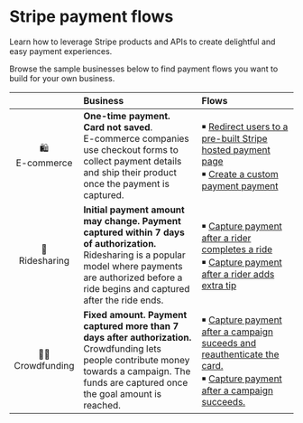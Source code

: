 # Stripe payment flows

Learn how to leverage Stripe products and APIs to create delightful and easy payment experiences.

Browse the sample businesses below to find payment flows you want to build for your own business.

|    | Business | Flows &nbsp; &nbsp; &nbsp;  |
:---: | :--- | :--- |
🛍 <br/> E-commerce | **One-time payment. Card not saved**.<br/> E-commerce companies use checkout forms to collect payment details and ship their product once the payment is captured. | ￭ [Redirect users to a pre-built Stripe hosted payment page](https://github.com/adreyfus-stripe/payment-flows/tree/master/e-commerce/payment-checkout) <br/> ￭ [Create a custom payment payment](https://github.com/adreyfus-stripe/payment-flows)
🚗 <br/> Ridesharing | **Initial payment amount may change. Payment captured within 7 days of authorization.** <br/>Ridesharing is a popular model where payments are authorized before a ride begins and captured after the ride ends. | ￭ [Capture payment after a rider completes a ride](https://github.com/adreyfus-stripe/payment-flows) <br/> ￭ [Capture payment after a rider adds extra tip](https://github.com/adreyfus-stripe/payment-flows) <br/>
👨👩 <br/>Crowdfunding | **Fixed amount. Payment captured more than 7 days after authorization.** <br/> Crowdfunding lets people contribute money towards a campaign. The funds are captured once the goal amount is reached. | ￭ [Capture payment after a campaign suceeds and reauthenticate the card.](https://github.com/adreyfus-stripe/payment-flows) <br/> ￭ [Capture payment after a campaign succeeds.](https://github.com/adreyfus-stripe/payment-flows) <br/>
 

